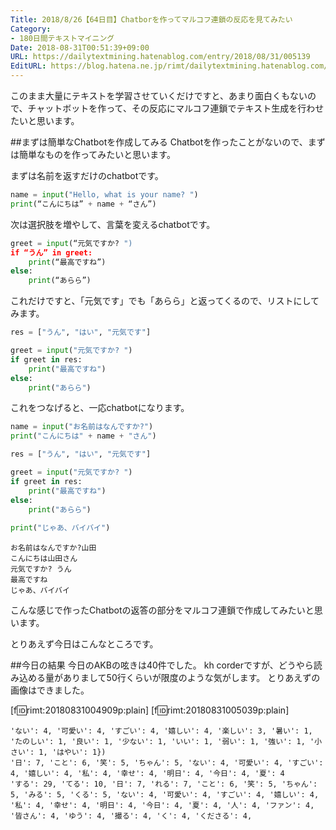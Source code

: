 ```yaml
---
Title: 2018/8/26【64日目】Chatborを作ってマルコフ連鎖の反応を見てみたい
Category:
- 180日間テキストマイニング
Date: 2018-08-31T00:51:39+09:00
URL: https://dailytextmining.hatenablog.com/entry/2018/08/31/005139
EditURL: https://blog.hatena.ne.jp/rimt/dailytextmining.hatenablog.com/atom/entry/10257846132617090362
---
```


このまま大量にテキストを学習させていくだけですと、あまり面白くもないので、チャットボットを作って、その反応にマルコフ連鎖でテキスト生成を行わせたいと思います。

##まずは簡単なChatbotを作成してみる
Chatbotを作ったことがないので、まずは簡単なものを作ってみたいと思います。

まずは名前を返すだけのchatbotです。

```python
name = input("Hello, what is your name? ")
print(“こんにちは” + name + “さん”)
```

次は選択肢を増やして、言葉を変えるchatbotです。

```python
greet = input(“元気ですか? ")
if “うん” in greet:
    print(“最高ですね”)
else:
    print(“あらら”)
```
これだけですと、「元気です」でも「あらら」と返ってくるので、リストにしてみます。

```python
res = ["うん", "はい", "元気です"]

greet = input("元気ですか? ")
if greet in res:
    print("最高ですね")
else:
    print("あらら")
```
これをつなげると、一応chatbotになります。
```python
name = input("お名前はなんですか?")
print("こんにちは" + name + "さん")

res = ["うん", "はい", "元気です"]

greet = input("元気ですか? ")
if greet in res:
    print("最高ですね")
else:
    print("あらら")
    
print("じゃあ、バイバイ")
```
```
お名前はなんですか?山田
こんにちは山田さん
元気ですか? うん
最高ですね
じゃあ、バイバイ
```
こんな感じで作ったChatbotの返答の部分をマルコフ連鎖で作成してみたいと思います。

とりあえず今日はこんなところです。

##今日の結果
今日のAKBの呟きは40件でした。
kh corderですが、どうやら読み込める量がありまして50行くらいが限度のような気がします。
とりあえずの画像はできました。

[f:id:rimt:20180831004909p:plain]
[f:id:rimt:20180831005039p:plain]

```
'ない': 4, '可愛い': 4, 'すごい': 4, '嬉しい': 4, '楽しい': 3, '暑い': 1, 'たのしい': 1, '良い': 1, '少ない': 1, 'いい': 1, '弱い': 1, '強い': 1, '小さい': 1, 'はやい': 1})
'日': 7, 'こと': 6, '笑': 5, 'ちゃん': 5, 'ない': 4, '可愛い': 4, 'すごい': 4, '嬉しい': 4, '私': 4, '幸せ': 4, '明日': 4, '今日': 4, '夏': 4
'する': 29, 'てる': 10, '日': 7, 'れる': 7, 'こと': 6, '笑': 5, 'ちゃん': 5, 'みる': 5, 'くる': 5, 'ない': 4, '可愛い': 4, 'すごい': 4, '嬉しい': 4, '私': 4, '幸せ': 4, '明日': 4, '今日': 4, '夏': 4, '人': 4, 'ファン': 4, '皆さん': 4, 'ゆう': 4, '撮る': 4, 'く': 4, 'くださる': 4,
```
